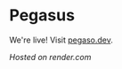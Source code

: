 # Pegasus

<p>We're live! Visit <a href="http://www.pegasos.dev/" target="_blank">pegaso.dev</a>.</p>

*Hosted on render.com*
